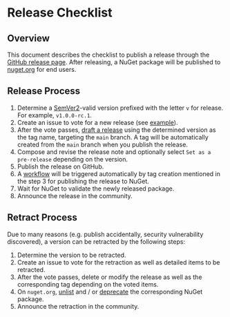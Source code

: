 # Release Checklist

## Overview

This document describes the checklist to publish a release through the [GitHub release page](https://docs.github.com/en/repositories/releasing-projects-on-github/managing-releases-in-a-repository). After releasing, a NuGet package will be published to [nuget.org](https://www.nuget.org/packages/OrasProject.Oras/) for end users.

## Release Process

1. Determine a [SemVer2](https://semver.org/)-valid version prefixed with the letter `v` for release. For example, `v1.0.0-rc.1`.
2. Create an issue to vote for a new release (see [example](https://github.com/oras-project/oras-dotnet/issues/103)).
3. After the vote passes, [draft a release](https://github.com/oras-project/oras-dotnet/releases/new) using the determined version as the tag name, targeting the `main` branch. A tag will be automatically created from the `main` branch when you publish the release.
4. Compose and revise the release note and optionally select `Set as a pre-release` depending on the version.
5. Publish the release on GitHub.
6. A [workflow](https://github.com/oras-project/oras-dotnet/actions/workflows/release-nuget.yml) will be triggered automatically by tag creation mentioned in the step 3 for publishing the release to NuGet.
7. Wait for NuGet to validate the newly released package.
8. Announce the release in the community.

## Retract Process

Due to many reasons (e.g. publish accidentally, security vulnerability discovered), a version can be retracted by the following steps:

1. Determine the version to be retracted.
2. Create an issue to vote for the retraction as well as detailed items to be retracted.
3. After the vote passes, delete or modify the release as well as the corresponding tag depending on the voted items.
4. On `nuget.org`, [unlist](https://learn.microsoft.com/nuget/nuget-org/policies/deleting-packages) and / or [deprecate](https://learn.microsoft.com/nuget/nuget-org/deprecate-packages) the corresponding NuGet package.
5. Announce the retraction in the community.
